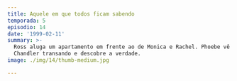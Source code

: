 ```yaml
---
title: Aquele em que todos ficam sabendo
temporada: 5
episodio: 14
date: '1999-02-11'
summary: >-
  Ross aluga um apartamento em frente ao de Monica e Rachel. Phoebe vê Monica e
  Chandler transando e descobre a verdade.
image: ./img/14/thumb-medium.jpg

---
```


